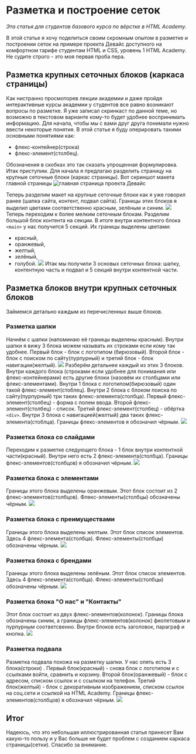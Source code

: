 # Разметка и построение сеток

*Эта статья для студентов базового курса по вёрстке в HTML Academy.*

В этой статье я хочу поделиться своим скромным опытом в разметке и построении сеток на примере проекта Девайс доступного на комфортном тарифе студентам HTML и CSS, уровень 1 HTML Academy. Не судите строго - это моя первая проба пера.

## Разметка крупных сеточных блоков (каркаса страницы)
Как нистранно просмоторев лекции академии и даже пройдя интерактивные курсы академии у студентов все равно возникают вопросы по разметке. Я уже записал скринкаст по данной теме, но возможно в текстовом варианте кому-то будет удобнее воспринимать информацию. Для начала, чтобы мы с вами друг друга понимали нужно ввести некоторые понятия. В этой статье я буду оперировать такими основными понятиями как:
* флекс-контейнер(строка)
* флекс-элемент(столбец).

Обозначения в скобках это так сказать упрощенная формулировка.
Итак приступим. Для начала я предлагаю разделить страницу на крупные сеточные блоки (каркас страницы). Вот скриншот макета главной страницы
![главная страница проекта Девайс](https://up.htmlacademy.ru/static/img/intensive/htmlcss/device.jpg)

Теперь разделим макет на крупные сеточные блоки как я уже говорил ранее (шапка сайта, контент, подвал сайта). Границы этих блоков я выделил цветами соответственно красным, зелёным и синим.
![](https://https://github.com/mkolotovich/htmlacademy/htmlacademy-htmlcss.github.io_1124279-device-26_12_.png)
Теперь переходим к более мелким сеточным блокам. Разделим большой блок контента на секции. В итоге внутри контентного блока `<main>` у нас получится 5 секций. Их границы выделены цветами:
* красный, 
* оранжевый, 
* желтый, 
* зелёный, 
* голубой.
![](https://github.com/mkolotovich/htmlacademy/blob/master/htmlacademy-htmlcss.github.io_1124279-device-26_12_%20(1).png)
Итак мы получили 3 основых сеточных блока: шапку, контентную часть и подвал и 5 секций внутри контентной части.

## Разметка блоков внутри крупных сеточных блоков
Займемся детально каждым из перечисленных выше блоков. 

### Разметка шапки
Начнём с шапки (напоминаю её границы выделены красным). Внутри шапки я вижу 3 блока можем называть их строками если кому так удобнее. Первый блок - блок с логотипом (бирюзовый). Второй блок - блок с поиском по сайту(пурпурный) и третий блок - блок навигации(желтый).
![](https://github.com/mkolotovich/htmlacademy/blob/master/htmlacademy-htmlcss.github.io_1124279-device-26_12_%20(2).png)
Разберём детальнее каждый из этих 3 блоков. Внутри каждого блока (строками если удобнее для понимания или флекс-контейнерами) есть другие блоки (назовём их столбцами или флекс-элементами). Внутри 1 блока с логотипом(бирюзовый) один такой флекс-элемент(стоблец). Внутри 2 блока с блоком поиска по сайту(пурпурный) три таких флекс-элемента(столбца). Первый флекс-элемент(столбец) - форма с полем ввода. Второй флекс-элемент(столбец) - список. Третий флекс-элемент(столбец) - обёртка `<div>`. Внутри 3 блока с навигацией(желтый) два таких флекс-элемента(стоблца). Границы флекс-элементов я обозначил чёрным. 
![](https://github.com/mkolotovich/htmlacademy/blob/master/htmlacademy-htmlcss.github.io_1124279-device-26_12_%20(3).png)

### Разметка блока со слайдами
Переходим к разметке следующего блока - 1 блок внутри контентной части(красный). Внутри него есть 2 флекс-элемента(столбца). Границы флекс-элементов(столбцов) я обозначил чёрным.
![](https://github.com/mkolotovich/htmlacademy/blob/master/htmlacademy-htmlcss.github.io_1124279-device-26_12_%20(6).png)

### Разметка блока с элементами 
Границы этого блока выделены оранжевым. Этот блок состоит из 2 флекс-элементов(столбцов). Флекс-элементы(столбцы) обозначены чёрным. 
![](https://github.com/mkolotovich/htmlacademy/blob/master/htmlacademy-htmlcss.github.io_1124279-device-26_12_%20(7).png)

### Разметка блока с преимуществами
Границы этого блока выделены желтым. Этот блок список элементов. Здесь 4 флекс-элемента(столбца). Флекс-элементы(столбцы) обозначены чёрным. 
![](https://github.com/mkolotovich/htmlacademy/blob/master/htmlacademy-htmlcss.github.io_1124279-device-26_12_%20(9).png)

### Разметка блока с брендами
Границы этого блока выделены зелёным. Этот блок список элементов. Здесь 4 флекс-элемента(столбца). Флекс-элементы(столбцы) обозначены чёрным. 
![](https://github.com/mkolotovich/htmlacademy/blob/master/htmlacademy-htmlcss.github.io_1124279-device-26_12_%20(8).png)

### Разметка блока "О нас" и "Контакты"
Этот блок состоит из двух флекс-элементов(колонок). Границы блока обозначены синим, а границы флекс-элементов(колонок) фиолетовым и пурпурным соответсвенно. Внутри блоков есть заголовок, параграф и кнопка.
![](https://github.com/mkolotovich/htmlacademy/blob/master/htmlacademy-htmlcss.github.io_1124279-device-26_12_%20(4).png)

### Разметка подвала
Разметка подвала похожа на разметку шапки. У нас опять есть 3 блока(строки) . Первый блок(красный) - снова блок с логотипом и c ссылками войти, сравнить и корзину. Второй блок(оранжевый) - блок с адресом, списком ссылок и с ссылком на телефон. Третий блок(желтый) - блок с декоративным изображением, списком ссылок на соц.сети и ссылкой на HTML Academy. Границы флекс-элементов(столбцов) я обозначил чёрным. 
![](https://github.com/mkolotovich/htmlacademy/blob/master/htmlacademy-htmlcss.github.io_1124279-device-26_12_%20(5).png)

## Итог
Надеюсь, что это небольшая иллюстрированная статья принесет Вам какую-то пользу и у Вас больше не будет проблем с созданием каркаса страницы(сетки). Спасибо за внимание.
